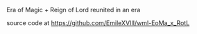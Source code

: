 Era of Magic + Reign of Lord reunited in an era

source code at https://github.com/EmileXVIII/wml-EoMa_x_RotL